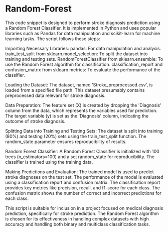 # Random-Forest

This code snippet is designed to perform stroke diagnosis prediction using a Random Forest Classifier. It is implemented in Python and uses popular libraries such as Pandas for data manipulation and scikit-learn for machine learning tasks. The script follows these steps:

Importing Necessary Libraries:
pandas: For data manipulation and analysis.
train_test_split from sklearn.model_selection: To split the dataset into training and testing sets.
RandomForestClassifier from sklearn.ensemble: To use the Random Forest algorithm for classification.
classification_report and confusion_matrix from sklearn.metrics: To evaluate the performance of the classifier.

Loading the Dataset:
The dataset, named 'Stroke_preprocessed.csv', is loaded from a specified file path. This dataset presumably contains preprocessed data relevant for stroke diagnosis.

Data Preparation:
The feature set (X) is created by dropping the 'Diagnosis' column from the data, which represents the variables used for prediction.
The target variable (y) is set as the 'Diagnosis' column, indicating the outcome of stroke diagnosis.

Splitting Data into Training and Testing Sets:
The dataset is split into training (80%) and testing (20%) sets using the train_test_split function. The random_state parameter ensures reproducibility of results.

Random Forest Classifier:
A Random Forest Classifier is initialized with 100 trees (n_estimators=100) and a set random_state for reproducibility.
The classifier is trained using the training data.

Making Predictions and Evaluation:
The trained model is used to predict stroke diagnoses on the test set.
The performance of the model is evaluated using a classification report and confusion matrix. The classification report provides key metrics like precision, recall, and f1-score for each class. The confusion matrix shows the number of correct and incorrect predictions for each class.

This script is suitable for inclusion in a project focused on medical diagnosis prediction, specifically for stroke prediction. The Random Forest algorithm is chosen for its effectiveness in handling complex datasets with high accuracy and handling both binary and multiclass classification tasks.
